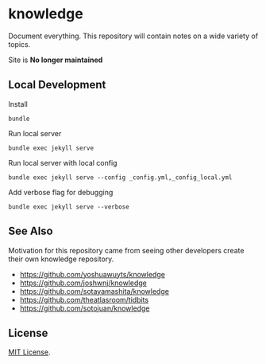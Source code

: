 # knowledge

Document everything. This repository will contain notes on a wide variety of topics.

Site is **No longer maintained**

## Local Development

Install

`bundle`

Run local server

`bundle exec jekyll serve`

Run local server with local config

`bundle exec jekyll serve --config _config.yml,_config_local.yml`

Add verbose flag for debugging

`bundle exec jekyll serve --verbose`

## See Also

Motivation for this repository came from seeing other developers create their own knowledge repository.

- <https://github.com/yoshuawuyts/knowledge>
- <https://github.com/joshwnj/knowledge>
- <https://github.com/sotayamashita/knowledge>
- <https://github.com/theatlasroom/tidbits>
- <https://github.com/sotojuan/knowledge>

## License

[MIT License](http://opensource.org/licenses/MIT).
